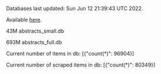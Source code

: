 Databases last updated: Sun Jun 12 21:39:43 UTC 2022. 

Available [here](https://github.com/cbeauhilton/ash-db/releases).


43M	abstracts_small.db

693M	abstracts_full.db

Current number of items in db:
[{"count(*)": 96904}]

Current number of scraped items in db:
[{"count(*)": 80349}]
